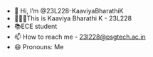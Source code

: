 - 👋 Hi, I’m @23L228-KaaviyaBharathiK
- 🙋🏻‍♀️This is Kaaviya Bharathi K - 23L228
- 📚ECE student
- 📫 How to reach me - 23l228@psgtech.ac.in 
- 😄 Pronouns: Me

<!---
23L228-KaaviyaBharathiK/23L228-KaaviyaBharathiK is a ✨ special ✨ repository because its `README.md` (this file) appears on your GitHub profile.
You can click the Preview link to take a look at your changes.
--->
